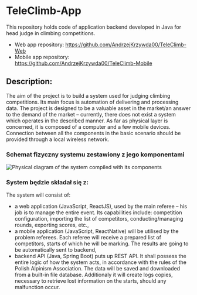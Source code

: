 
# TeleClimb-App
This repository holds code of application backend developed in Java for head judge in climbing competitions.

- Web app repository: https://github.com/AndrzejKrzywda00/TeleClimb-Web
- Mobile app repository: https://github.com/AndrzejKrzywda00/TeleClimb-Mobile


## Description:
The aim of the project is to build a system used for judging climbing competitions. Its main focus is automation of delivering and processing data. The project is designed to be a valuable asset in the market/an answer to the demand of the market – currently, there does not exist a system which operates in the described manner.
As far as physical layer is concerned, it is composed of a computer and a few mobile devices. Connection between all the components in the basic scenario should be provided through a local wireless network.


### Schemat fizyczny systemu zestawiony z jego komponentami
![Physical diagram of the system compiled with its components](https://lh3.googleusercontent.com/fife/AAWUweVL1B61DO8RzhjLKkIZqc5VcdfUtMZbmgD_fnvDt-UxustAwflgBiAM03mswN4UnWWerdMCzyHb_7aDsHu_LlrO-6Lwk8mFu_3HbF1iqgsAzbHZxZinryOAzsalffmod3gzNKqwDOZ3pyZgItM-OWDju7ujqq9XoKxblhdMWSGZNLiQPSwp4ysveKWshdGo7EJC_X0mhE1_7N8dlIGH84j6uWVtSd3oe7fl3D42bVSAIqoetBfYL_QVbShWzDPkej7xjVWavSh6FUBUDEdIZQL84h8usJDsu4LErkE1HiYuMqEXqEEzB1JMaxJwww46JLA4nqblGg6lPln7wIpvHg6OAtLxC5c78UmrIhwN_4MRGywWNEDMDhp3gNU36AbUiIwBMqEMWFsu08wRSryW_NUsWrc5eM3Bb62JGmaTAwDYY_tGmOJZu8RgH2BTjMAysGBeYTLewEmPj_Xgc1mge83jwP0YW8it1omk2T6k3UbHD8Z6qgtYOfMH824GFr4f8IerE69TpCtZY2t1q7v3d5-kzlr7jvsnbCxzmkUViXTeOyTxJsNYP9rWAqSJ8fpRAmAODtRgHrcs5A1Ltu99sbsWdvvKeifn-qzm79ZD45C57UL-kKX5XJo65ydb1IQ9442JjpOS_0j6SYSLt_AS3Y1YYWhABLIGiuM4l2HiOTwx9w4YL4pTWjBQUYdY8oQEbzixsYCZJjcKl8WWBoGd0XV6qXOXvFVDA04wnIzK3kMnsPOe8a7nd-pf0h-one9RgIfTw5aUGoCdVIfaT9n29m71jNdc8YQ5Lq3CF4j1npKOhN_c0lrwbRK1B2g=w1919-h1004)



### System będzie składał się z:
The system will consist of:
- a web application (JavaScript, ReactJS), used by the main referee – his job is to manage the entire event. Its capabilities include: competition configuration, importing the list of competitors, conducting/managing rounds, exporting scores, etc.,
- a mobile application (JavaScript, ReactNative) will be utilised by the problem referees. Each referee will receive a prepared list of competitors, starts of which he will be marking. The results are going to be automatically sent to backend,
- backend API (Java, Spring Boot) puts up REST API. It shall possess the entire logic of how the system acts, in accordance with the rules of the Polish Alpinism Association. The data will be saved and downloaded from a built-in file database. Additionaly it will create logs copies, necessary to retrieve lost information on the starts, should any malfunction occur. 

